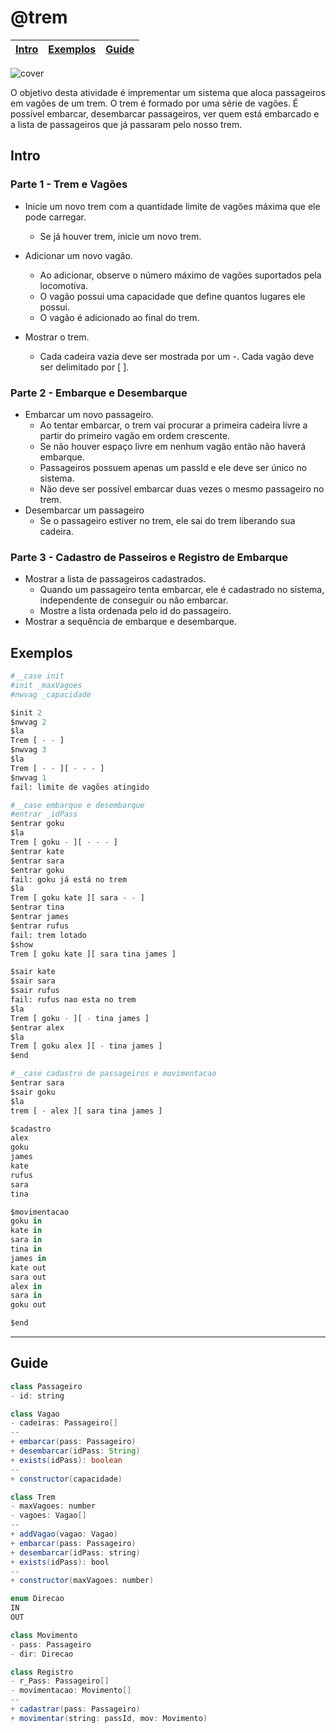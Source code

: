# @trem

<!-- toch -->
[Intro](#intro) | [Exemplos](#exemplos) | [Guide](#guide)
-- | -- | --
<!-- toch -->

![cover](https://raw.githubusercontent.com/qxcodepoo/arcade/master/base/trem/cover.jpg)

O objetivo desta atividade é imprementar um sistema que aloca passageiros em vagões de um trem. O trem é formado por uma série de vagões. É possível embarcar, desembarcar passageiros, ver quem está embarcado e a lista de passageiros que já passaram pelo nosso trem.

## Intro

### Parte 1 - Trem e Vagões

- Inicie um novo trem com a quantidade limite de vagões máxima que ele pode carregar.
  - Se já houver trem, inicie um novo trem.

- Adicionar um novo vagão.
    - Ao adicionar, observe o número máximo de vagões suportados pela locomotiva.
    - O vagão possui uma capacidade que define quantos lugares ele possui.
    - O vagão é adicionado ao final do trem.

- Mostrar o trem.
    - Cada cadeira vazia deve ser mostrada por um -. Cada vagão deve ser delimitado por [ ].

### Parte 2 - Embarque e Desembarque

- Embarcar um novo passageiro.
    - Ao tentar embarcar, o trem vai procurar a primeira cadeira livre a partir do primeiro vagão em ordem crescente.
    - Se não houver espaço livre em nenhum vagão então não haverá embarque.
    - Passageiros possuem apenas um passId e ele deve ser único no sistema.
    - Não deve ser possível embarcar duas vezes o mesmo passageiro no trem.
- Desembarcar um passageiro
    - Se o passageiro estiver no trem, ele sai do trem liberando sua cadeira.

### Parte 3 - Cadastro de Passeiros e Registro de Embarque

- Mostrar a lista de passageiros cadastrados.
    - Quando um passageiro tenta embarcar, ele é cadastrado no sistema, independente de conseguir ou não embarcar.
    - Mostre a lista ordenada pelo id do passageiro.
- Mostrar a sequência de embarque e desembarque.


## Exemplos

```python
#__case init 
#init _maxVagoes
#nwvag _capacidade

$init 2
$nwvag 2
$la
Trem [ - - ]
$nwvag 3
$la
Trem [ - - ][ - - - ]
$nwvag 1
fail: limite de vagões atingido

#__case embarque e desembarque
#entrar _idPass
$entrar goku
$la
Trem [ goku - ][ - - - ]
$entrar kate
$entrar sara
$entrar goku
fail: goku já está no trem
$la
Trem [ goku kate ][ sara - - ]
$entrar tina
$entrar james
$entrar rufus
fail: trem lotado
$show
Trem [ goku kate ][ sara tina james ]

$sair kate
$sair sara
$sair rufus
fail: rufus nao esta no trem
$la
Trem [ goku - ][ - tina james ]
$entrar alex
$la
Trem [ goku alex ][ - tina james ]
$end

#__case cadastro de passageiros e movimentacao
$entrar sara
$sair goku
$la
trem [ - alex ][ sara tina james ]

$cadastro
alex
goku
james
kate
rufus
sara
tina

$movimentacao
goku in
kate in
sara in
tina in
james in
kate out
sara out
alex in
sara in
goku out

$end
```

***

## Guide

```java
class Passageiro
- id: string

class Vagao
- cadeiras: Passageiro[]
--
+ embarcar(pass: Passageiro)
+ desembarcar(idPass: String)
+ exists(idPass): boolean
--
+ constructor(capacidade)

class Trem
- maxVagoes: number
- vagoes: Vagao[]
--
+ addVagao(vagao: Vagao)
+ embarcar(pass: Passageiro)
+ desembarcar(idPass: string)
+ exists(idPass): bool
--
+ constructor(maxVagoes: number)

enum Direcao
IN
OUT

class Movimento
- pass: Passageiro
- dir: Direcao

class Registro
- r_Pass: Passageiro[]
- movimentacao: Movimento[]
--
+ cadastrar(pass: Passageiro)
+ movimentar(string: passId, mov: Movimento)
```
